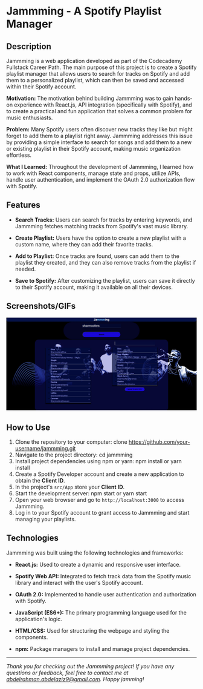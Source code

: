 # Jammming - A Spotify Playlist Manager


## Description

Jammming is a web application developed as part of the Codecademy Fullstack Career Path. The main purpose of this project is to create a Spotify playlist manager that allows users to search for tracks on Spotify and add them to a personalized playlist, which can then be saved and accessed within their Spotify account.

**Motivation:** The motivation behind building Jammming was to gain hands-on experience with React.js, API integration (specifically with Spotify), and to create a practical and fun application that solves a common problem for music enthusiasts.

**Problem:** Many Spotify users often discover new tracks they like but might forget to add them to a playlist right away. Jammming addresses this issue by providing a simple interface to search for songs and add them to a new or existing playlist in their Spotify account, making music organization effortless.

**What I Learned:** Throughout the development of Jammming, I learned how to work with React components, manage state and props, utilize APIs, handle user authentication, and implement the OAuth 2.0 authorization flow with Spotify.

## Features

- **Search Tracks:** Users can search for tracks by entering keywords, and Jammming fetches matching tracks from Spotify's vast music library.

- **Create Playlist:** Users have the option to create a new playlist with a custom name, where they can add their favorite tracks.

- **Add to Playlist:** Once tracks are found, users can add them to the playlist they created, and they can also remove tracks from the playlist if needed.

- **Save to Spotify:** After customizing the playlist, users can save it directly to their Spotify account, making it available on all their devices.

## Screenshots/GIFs

![Jammming Demo](demo.JPG)

## How to Use

1. Clone the repository to your computer:
     clone https://github.com/your-username/jammming.git
2. Navigate to the project directory:
    cd jammming
3. Install project dependencies using npm or yarn:
    npm install
    or
    yarn install
4. Create a Spotify Developer account and create a new application to obtain the **Client ID**.
5. In the project's `src/App` store your **Client ID**.
6. Start the development server:
    npm start
    or
    yarn start
7. Open your web browser and go to `http://localhost:3000` to access Jammming.
8. Log in to your Spotify account to grant access to Jammming and start managing your playlists.

## Technologies

Jammming was built using the following technologies and frameworks:

- **React.js:** Used to create a dynamic and responsive user interface.

- **Spotify Web API:** Integrated to fetch track data from the Spotify music library and interact with the user's Spotify account.

- **OAuth 2.0:** Implemented to handle user authentication and authorization with Spotify.

- **JavaScript (ES6+):** The primary programming language used for the application's logic.

- **HTML/CSS:** Used for structuring the webpage and styling the components.

- **npm:** Package managers to install and manage project dependencies.

---

_Thank you for checking out the Jammming project! If you have any questions or feedback, feel free to contact me at abdelrahman.abdelaziz9@gmail.com. Happy jamming!_



